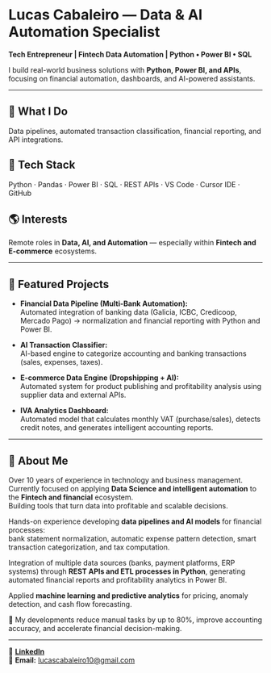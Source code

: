 # Lucas Cabaleiro — Data & AI Automation Specialist  
**Tech Entrepreneur | Fintech Data Automation | Python • Power BI • SQL**

I build real-world business solutions with **Python, Power BI, and APIs**, focusing on financial automation, dashboards, and AI-powered assistants.

---

## 🔧 What I Do  
Data pipelines, automated transaction classification, financial reporting, and API integrations.

## 🧰 Tech Stack  
Python · Pandas · Power BI · SQL · REST APIs · VS Code · Cursor IDE · GitHub

## 🌎 Interests  
Remote roles in **Data, AI, and Automation** — especially within **Fintech and E-commerce** ecosystems.

---

## 🧠 Featured Projects  

- **Financial Data Pipeline (Multi-Bank Automation):**  
  Automated integration of banking data (Galicia, ICBC, Credicoop, Mercado Pago) → normalization and financial reporting with Python and Power BI.  

- **AI Transaction Classifier:**  
  AI-based engine to categorize accounting and banking transactions (sales, expenses, taxes).  

- **E-commerce Data Engine (Dropshipping + AI):**  
  Automated system for product publishing and profitability analysis using supplier data and external APIs.  

- **IVA Analytics Dashboard:**  
  Automated model that calculates monthly VAT (purchase/sales), detects credit notes, and generates intelligent accounting reports.  

---

## 👤 About Me  
Over 10 years of experience in technology and business management. Currently focused on applying **Data Science and intelligent automation** to the **Fintech and financial** ecosystem.  
Building tools that turn data into profitable and scalable decisions.

Hands-on experience developing **data pipelines and AI models** for financial processes:  
bank statement normalization, automatic expense pattern detection, smart transaction categorization, and tax computation.  

Integration of multiple data sources (banks, payment platforms, ERP systems) through **REST APIs and ETL processes in Python**, generating automated financial reports and profitability analytics in Power BI.  

Applied **machine learning and predictive analytics** for pricing, anomaly detection, and cash flow forecasting.  

🚀 My developments reduce manual tasks by up to 80%, improve accounting accuracy, and accelerate financial decision-making.

---

📎 [**LinkedIn**](https://linkedin.com/in/lcabaleiro-dev)  
📧 **Email:** [lucascabaleiro10@gmail.com](mailto:lucascabaleiro10@gmail.com)
